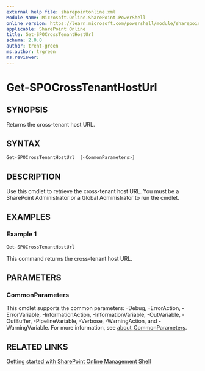 ```yaml
---
external help file: sharepointonline.xml
Module Name: Microsoft.Online.SharePoint.PowerShell
online version: https://learn.microsoft.com/powershell/module/sharepoint-online/get-spocrosstenanthosturl
applicable: SharePoint Online
title: Get-SPOCrossTenantHostUrl
schema: 2.0.0
author: trent-green
ms.author: trgreen
ms.reviewer:
---
```


# Get-SPOCrossTenantHostUrl

## SYNOPSIS

Returns the cross-tenant host URL.

## SYNTAX

```powershell
Get-SPOCrossTenantHostUrl  [<CommonParameters>]
```

## DESCRIPTION

Use this cmdlet to retrieve the cross-tenant host URL. You must be a SharePoint Administrator or a Global Administrator to run the cmdlet.

## EXAMPLES

### Example 1

```powershell
Get-SPOCrossTenantHostUrl
```

This command returns the cross-tenant host URL.

## PARAMETERS

### CommonParameters

This cmdlet supports the common parameters: -Debug, -ErrorAction, -ErrorVariable, -InformationAction, -InformationVariable, -OutVariable, -OutBuffer, -PipelineVariable, -Verbose, -WarningAction, and -WarningVariable. For more information, see [about_CommonParameters](https://go.microsoft.com/fwlink/?LinkID=113216).

## RELATED LINKS

[Getting started with SharePoint Online Management Shell](https://learn.microsoft.com/powershell/sharepoint/sharepoint-online/connect-sharepoint-online?view=sharepoint-ps)


